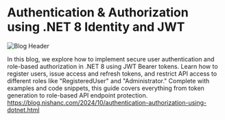 # Authentication & Authorization using .NET 8 Identity and JWT

![Blog Header](https://blogger.googleusercontent.com/img/b/R29vZ2xl/AVvXsEi1oTfgRFGRGZfyMyl5LjLK-rRAE0vaQ8iT_qViJtaOUD8Fby-8VoqwBiU5uSnyxmGWVbnBQ62nXidggJA6eoYpGwYfq9itH0La7jjEXHTs2fhBr-VOGvyJ459lxC9xoAyLDs-Q2rf9r4CoKqVdpJaUzDvVyiJGPhlmYeVolv1qXvMRRDKHJfB5QpyP_3VE/w640-h300-rw/40_Header.jpg)

In this blog, we explore how to implement secure user authentication and role-based authorization in .NET 8 using JWT Bearer tokens. Learn how to register users, issue access and refresh tokens, and restrict API access to different roles like "RegisteredUser" and "Administrator." Complete with examples and code snippets, this guide covers everything from token generation to role-based API endpoint protection.
https://blog.nishanc.com/2024/10/authentication-authorization-using-dotnet.html
